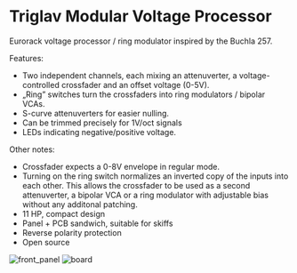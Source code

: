 # Triglav Modular Voltage Processor
Eurorack voltage processor / ring modulator inspired by the Buchla 257.

Features:

* Two independent channels, each mixing an attenuverter, a voltage-controlled crossfader and an offset voltage (0-5V).
* „Ring” switches turn the crossfaders into ring modulators / bipolar VCAs.
* S-curve attenuverters for easier nulling.
* Can be trimmed precisely for 1V/oct signals
* LEDs indicating negative/positive voltage.


Other notes:
* Crossfader expects a 0-8V envelope in regular mode.
* Turning on the ring switch normalizes an inverted copy of the inputs into each other. This allows the crossfader to be used as a second attenuverter, a bipolar VCA or a ring modulator with adjustable bias without any additonal patching.
* 11 HP, compact design
* Panel + PCB sandwich, suitable for skiffs
* Reverse polarity protection
* Open source


![front_panel](https://user-images.githubusercontent.com/3920717/165110107-21fccf0b-e7c5-4399-9e4b-1fb06eb2c045.jpg)
![board](https://user-images.githubusercontent.com/3920717/165110461-3259a629-43a1-4888-9cee-da92e5d26d03.png)
